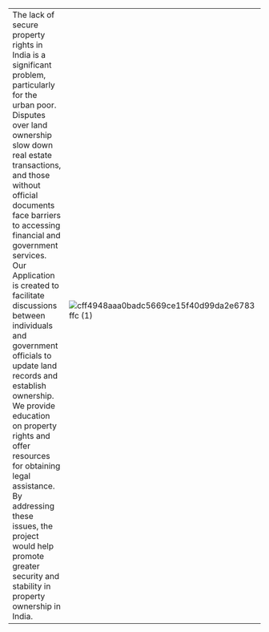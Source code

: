 |  | |
| -------- | -------- |
| The lack of secure property rights in India is a significant problem, particularly for the urban poor. Disputes over land ownership slow down real estate transactions, and those without official documents face barriers to accessing financial and government services. Our Application is created to facilitate discussions between individuals and government officials to update land records and establish ownership. We provide education on property rights and offer resources for obtaining legal assistance. By addressing these issues, the project would help promote greater security and stability in property ownership in India.   |&nbsp; &nbsp; &nbsp;&nbsp; &nbsp; &nbsp; &nbsp; &nbsp; &nbsp; &nbsp; &nbsp; &nbsp; &nbsp; &nbsp; &nbsp; &nbsp; &nbsp; &nbsp;&nbsp; &nbsp; &nbsp; &nbsp; &nbsp;&nbsp; &nbsp; &nbsp; &nbsp; &nbsp; &nbsp; &nbsp; &nbsp; &nbsp; &nbsp; &nbsp; &nbsp; &nbsp; &nbsp; &nbsp;&nbsp; &nbsp; &nbsp; &nbsp; &nbsp;  ![cff4948aaa0badc5669ce15f40d99da2e6783ffc (1)](https://user-images.githubusercontent.com/43869046/213860427-920c4a83-7fa9-41fb-a0eb-84758b480c9d.png) &nbsp; &nbsp; &nbsp; &nbsp; &nbsp; &nbsp; &nbsp; &nbsp; &nbsp; &nbsp; &nbsp; &nbsp; &nbsp; &nbsp; &nbsp;&nbsp; &nbsp; &nbsp; &nbsp; &nbsp;&nbsp; &nbsp; &nbsp; &nbsp; &nbsp; &nbsp; &nbsp; &nbsp; &nbsp; &nbsp; &nbsp; &nbsp; &nbsp; &nbsp; &nbsp;&nbsp; &nbsp; &nbsp; &nbsp; &nbsp;&nbsp; &nbsp; &nbsp; &nbsp; &nbsp; &nbsp; &nbsp; &nbsp; &nbsp; &nbsp; &nbsp; &nbsp; &nbsp; &nbsp; &nbsp;&nbsp; &nbsp; |


